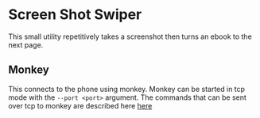 # Screen Shot Swiper

This small utility repetitively takes a screenshot then turns an ebook to the next page.

## Monkey

This connects to the phone using monkey. Monkey can be started in tcp mode with the `--port <port>` argument.
The commands that can be sent over tcp to monkey are described here [here](https://github.com/openstf/adbkit-monkey)

